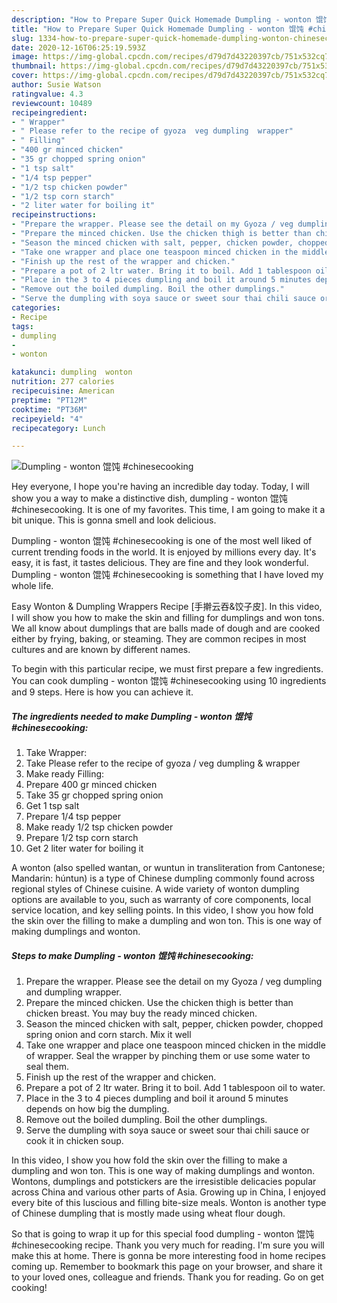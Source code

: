 ```yaml
---
description: "How to Prepare Super Quick Homemade Dumpling - wonton 馄饨 #chinesecooking"
title: "How to Prepare Super Quick Homemade Dumpling - wonton 馄饨 #chinesecooking"
slug: 1334-how-to-prepare-super-quick-homemade-dumpling-wonton-chinesecooking
date: 2020-12-16T06:25:19.593Z
image: https://img-global.cpcdn.com/recipes/d79d7d43220397cb/751x532cq70/dumpling-wonton-馄饨-chinesecooking-recipe-main-photo.jpg
thumbnail: https://img-global.cpcdn.com/recipes/d79d7d43220397cb/751x532cq70/dumpling-wonton-馄饨-chinesecooking-recipe-main-photo.jpg
cover: https://img-global.cpcdn.com/recipes/d79d7d43220397cb/751x532cq70/dumpling-wonton-馄饨-chinesecooking-recipe-main-photo.jpg
author: Susie Watson
ratingvalue: 4.3
reviewcount: 10489
recipeingredient:
- " Wrapper"
- " Please refer to the recipe of gyoza  veg dumpling  wrapper"
- " Filling"
- "400 gr minced chicken"
- "35 gr chopped spring onion"
- "1 tsp salt"
- "1/4 tsp pepper"
- "1/2 tsp chicken powder"
- "1/2 tsp corn starch"
- "2 liter water for boiling it"
recipeinstructions:
- "Prepare the wrapper. Please see the detail on my Gyoza / veg dumpling and dumpling wrapper."
- "Prepare the minced chicken. Use the chicken thigh is better than chicken breast. You may buy the ready minced chicken."
- "Season the minced chicken with salt, pepper, chicken powder, chopped spring onion and corn starch. Mix it well"
- "Take one wrapper and place one teaspoon minced chicken in the middle of wrapper. Seal the wrapper by pinching them or use some water to seal them."
- "Finish up the rest of the wrapper and chicken."
- "Prepare a pot of 2 ltr water. Bring it to boil. Add 1 tablespoon oil to water."
- "Place in the 3 to 4 pieces dumpling and boil it around 5 minutes depends on how big the dumpling."
- "Remove out the boiled dumpling. Boil the other dumplings."
- "Serve the dumpling with soya sauce or sweet sour thai chili sauce or cook it in chicken soup."
categories:
- Recipe
tags:
- dumpling
- 
- wonton

katakunci: dumpling  wonton 
nutrition: 277 calories
recipecuisine: American
preptime: "PT12M"
cooktime: "PT36M"
recipeyield: "4"
recipecategory: Lunch

---
```



![Dumpling - wonton 馄饨 #chinesecooking](https://img-global.cpcdn.com/recipes/d79d7d43220397cb/751x532cq70/dumpling-wonton-馄饨-chinesecooking-recipe-main-photo.jpg)

Hey everyone, I hope you're having an incredible day today. Today, I will show you a way to make a distinctive dish, dumpling - wonton 馄饨 #chinesecooking. It is one of my favorites. This time, I am going to make it a bit unique. This is gonna smell and look delicious.

Dumpling - wonton 馄饨 #chinesecooking is one of the most well liked of current trending foods in the world. It is enjoyed by millions every day. It's easy, it is fast, it tastes delicious. They are fine and they look wonderful. Dumpling - wonton 馄饨 #chinesecooking is something that I have loved my whole life.

Easy Wonton &amp; Dumpling Wrappers Recipe [手擀云吞&amp;饺子皮]. In this video, I will show you how to make the skin and filling for dumplings and won tons. We all know about dumplings that are balls made of dough and are cooked either by frying, baking, or steaming. They are common recipes in most cultures and are known by different names.


To begin with this particular recipe, we must first prepare a few ingredients. You can cook dumpling - wonton 馄饨 #chinesecooking using 10 ingredients and 9 steps. Here is how you can achieve it.

<!--inarticleads1-->

##### The ingredients needed to make Dumpling - wonton 馄饨 #chinesecooking:

1. Take  Wrapper:
1. Take  Please refer to the recipe of gyoza / veg dumpling &amp; wrapper
1. Make ready  Filling:
1. Prepare 400 gr minced chicken
1. Take 35 gr chopped spring onion
1. Get 1 tsp salt
1. Prepare 1/4 tsp pepper
1. Make ready 1/2 tsp chicken powder
1. Prepare 1/2 tsp corn starch
1. Get 2 liter water for boiling it


A wonton (also spelled wantan, or wuntun in transliteration from Cantonese; Mandarin: húntun) is a type of Chinese dumpling commonly found across regional styles of Chinese cuisine. A wide variety of wonton dumpling options are available to you, such as warranty of core components, local service location, and key selling points. In this video, I show you how fold the skin over the filling to make a dumpling and won ton. This is one way of making dumplings and wonton. 

<!--inarticleads2-->

##### Steps to make Dumpling - wonton 馄饨 #chinesecooking:

1. Prepare the wrapper. Please see the detail on my Gyoza / veg dumpling and dumpling wrapper.
1. Prepare the minced chicken. Use the chicken thigh is better than chicken breast. You may buy the ready minced chicken.
1. Season the minced chicken with salt, pepper, chicken powder, chopped spring onion and corn starch. Mix it well
1. Take one wrapper and place one teaspoon minced chicken in the middle of wrapper. Seal the wrapper by pinching them or use some water to seal them.
1. Finish up the rest of the wrapper and chicken.
1. Prepare a pot of 2 ltr water. Bring it to boil. Add 1 tablespoon oil to water.
1. Place in the 3 to 4 pieces dumpling and boil it around 5 minutes depends on how big the dumpling.
1. Remove out the boiled dumpling. Boil the other dumplings.
1. Serve the dumpling with soya sauce or sweet sour thai chili sauce or cook it in chicken soup.


In this video, I show you how fold the skin over the filling to make a dumpling and won ton. This is one way of making dumplings and wonton. Wontons, dumplings and potstickers are the irresistible delicacies popular across China and various other parts of Asia. Growing up in China, I enjoyed every bite of this luscious and filling bite-size meals. Wonton is another type of Chinese dumpling that is mostly made using wheat flour dough. 

So that is going to wrap it up for this special food dumpling - wonton 馄饨 #chinesecooking recipe. Thank you very much for reading. I'm sure you will make this at home. There is gonna be more interesting food in home recipes coming up. Remember to bookmark this page on your browser, and share it to your loved ones, colleague and friends. Thank you for reading. Go on get cooking!
